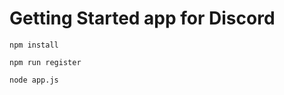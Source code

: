 # Getting Started app for Discord

```
npm install
```
```
npm run register
```
```
node app.js
```
